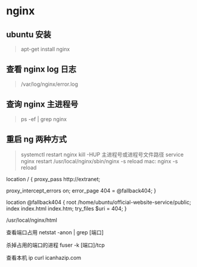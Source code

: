# nginx

## ubuntu 安装

> apt-get install nginx

## 查看 nginx log 日志

> /var/log/nginx/error.log

## 查询 nginx 主进程号

> ps -ef | grep nginx

## 重启 ng 两种方式

> systemctl restart nginx
> kill -HUP 主进程号或进程号文件路径
> service nginx restart
> /usr/local/nginx/sbin/nginx -s reload
> mac: nginx -s reload

location / {
proxy_pass http://extranet;

proxy_intercept_errors on;
error_page 404 = @fallback404;
}

location @fallback404 {
root /home/ubuntu/official-website-service/public;
index index.html index.htm;
try_files $uri = 404;
}

/usr/local/nginx/html

查看端口占用
netstat -anon | grep [端口]

杀掉占用的端口的进程
fuser -k [端口]/tcp

查看本机 ip
curl icanhazip.com
